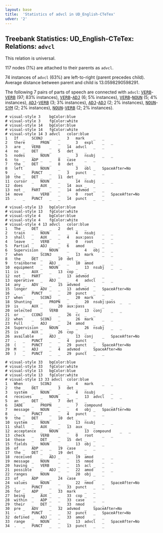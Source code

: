 ```yaml
---
layout: base
title:  'Statistics of advcl in UD_English-CTeTex'
udver: '2'
---
```


## Treebank Statistics: UD_English-CTeTex: Relations: `advcl`

This relation is universal.

117 nodes (1%) are attached to their parents as `advcl`.

74 instances of `advcl` (63%) are left-to-right (parent precedes child).
Average distance between parent and child is 13.0598290598291.

The following 7 pairs of parts of speech are connected with `advcl`: <tt><a href="en_ctetex-pos-VERB.html">VERB</a></tt>-<tt><a href="en_ctetex-pos-VERB.html">VERB</a></tt> (97; 83% instances), <tt><a href="en_ctetex-pos-VERB.html">VERB</a></tt>-<tt><a href="en_ctetex-pos-ADJ.html">ADJ</a></tt> (6; 5% instances), <tt><a href="en_ctetex-pos-VERB.html">VERB</a></tt>-<tt><a href="en_ctetex-pos-NOUN.html">NOUN</a></tt> (5; 4% instances), <tt><a href="en_ctetex-pos-ADJ.html">ADJ</a></tt>-<tt><a href="en_ctetex-pos-VERB.html">VERB</a></tt> (3; 3% instances), <tt><a href="en_ctetex-pos-ADJ.html">ADJ</a></tt>-<tt><a href="en_ctetex-pos-ADJ.html">ADJ</a></tt> (2; 2% instances), <tt><a href="en_ctetex-pos-NOUN.html">NOUN</a></tt>-<tt><a href="en_ctetex-pos-SYM.html">SYM</a></tt> (2; 2% instances), <tt><a href="en_ctetex-pos-NOUN.html">NOUN</a></tt>-<tt><a href="en_ctetex-pos-VERB.html">VERB</a></tt> (2; 2% instances).


~~~ conllu
# visual-style 3	bgColor:blue
# visual-style 3	fgColor:white
# visual-style 14	bgColor:blue
# visual-style 14	fgColor:white
# visual-style 14 3 advcl	color:blue
1	If	_	SCONJ	_	_	3	mark	_	_
2	there	_	PRON	_	_	3	expl	_	_
3	are	_	VERB	_	_	14	advcl	_	_
4	no	_	DET	_	_	5	det	_	_
5	nodes	_	NOUN	_	_	3	nsubj	_	_
6	to	_	ADP	_	_	8	case	_	_
7	the	_	DET	_	_	8	det	_	_
8	left	_	NOUN	_	_	3	obl	_	SpaceAfter=No
9	,	_	PUNCT	_	_	3	punct	_	_
10	the	_	DET	_	_	11	det	_	_
11	cursor	_	NOUN	_	_	14	nsubj	_	_
12	does	_	AUX	_	_	14	aux	_	_
13	not	_	PART	_	_	14	advmod	_	_
14	move	_	VERB	_	_	0	root	_	SpaceAfter=No
15	.	_	PUNCT	_	_	14	punct	_	_

~~~


~~~ conllu
# visual-style 13	bgColor:blue
# visual-style 13	fgColor:white
# visual-style 4	bgColor:blue
# visual-style 4	fgColor:white
# visual-style 4 13 advcl	color:blue
1	The	_	DET	_	_	2	det	_	_
2	train	_	NOUN	_	_	4	nsubj	_	_
3	shall	_	AUX	_	_	4	aux:pass	_	_
4	leave	_	VERB	_	_	0	root	_	_
5	Partial	_	ADJ	_	_	6	amod	_	_
6	Supervision	_	NOUN	_	_	4	obj	_	_
7	when	_	SCONJ	_	_	13	mark	_	_
8	the	_	DET	_	_	10	det	_	_
9	trainborne	_	ADJ	_	_	10	amod	_	_
10	equipment	_	NOUN	_	_	13	nsubj	_	_
11	is	_	AUX	_	_	13	cop	_	_
12	not	_	PART	_	_	13	advmod	_	_
13	operative	_	ADJ	_	_	4	advcl	_	_
14	any	_	ADV	_	_	15	advmod	_	_
15	longer	_	ADV	_	_	13	advmod	_	SpaceAfter=No
16	,	_	PUNCT	_	_	20	punct	_	_
17	when	_	SCONJ	_	_	20	mark	_	_
18	Shunting	_	PROPN	_	_	20	nsubj:pass	_	_
19	is	_	AUX	_	_	20	aux:pass	_	_
20	selected	_	VERB	_	_	13	conj	_	_
21	or	_	CCONJ	_	_	26	cc	_	_
22	when	_	SCONJ	_	_	26	mark	_	_
23	Full	_	ADJ	_	_	24	amod	_	_
24	Supervision	_	NOUN	_	_	26	nsubj	_	_
25	is	_	AUX	_	_	26	cop	_	_
26	available	_	ADJ	_	_	13	conj	_	SpaceAfter=No
27	.	_	PUNCT	_	_	4	punct	_	_
28	(	_	PUNCT	_	_	29	punct	_	SpaceAfter=No
29	M	_	ADJ	_	_	4	advmod	_	SpaceAfter=No
30	)	_	PUNCT	_	_	29	punct	_	_

~~~


~~~ conllu
# visual-style 33	bgColor:blue
# visual-style 33	fgColor:white
# visual-style 13	bgColor:blue
# visual-style 13	fgColor:white
# visual-style 13 33 advcl	color:blue
1	When	_	SCONJ	_	_	4	mark	_	_
2	the	_	DET	_	_	3	det	_	_
3	system	_	NOUN	_	_	4	nsubj	_	_
4	receives	_	NOUN	_	_	13	advcl	_	_
5	an	_	DET	_	_	7	det	_	_
6	IADE	_	PROPN	_	_	7	compound	_	_
7	message	_	NOUN	_	_	4	obj	_	SpaceAfter=No
8	,	_	PUNCT	_	_	4	punct	_	_
9	the	_	DET	_	_	10	det	_	_
10	system	_	NOUN	_	_	13	nsubj	_	_
11	shall	_	AUX	_	_	13	aux	_	_
12	acceptance	_	NOUN	_	_	13	compound	_	_
13	check	_	VERB	_	_	0	root	_	_
14	those	_	DET	_	_	15	det	_	_
15	fields	_	NOUN	_	_	13	obj	_	_
16	of	_	ADP	_	_	19	case	_	_
17	the	_	DET	_	_	19	det	_	_
18	received	_	ADJ	_	_	19	amod	_	_
19	message	_	NOUN	_	_	15	nmod	_	_
20	having	_	VERB	_	_	15	acl	_	_
21	possible	_	ADJ	_	_	22	amod	_	_
22	ranges	_	NOUN	_	_	20	obj	_	_
23	of	_	ADP	_	_	24	case	_	_
24	values	_	NOUN	_	_	22	nmod	_	SpaceAfter=No
25	,	_	PUNCT	_	_	33	punct	_	_
26	for	_	ADP	_	_	33	mark	_	_
27	being	_	AUX	_	_	33	cop	_	_
28	within	_	ADP	_	_	33	case	_	_
29	their	_	DET	_	_	33	nmod	_	_
30	pre	_	ADV	_	_	32	advmod	_	SpaceAfter=No
31	-	_	PUNCT	_	_	32	punct	_	SpaceAfter=No
32	defined	_	ADJ	_	_	33	amod	_	_
33	range	_	NOUN	_	_	13	advcl	_	SpaceAfter=No
34	.	_	PUNCT	_	_	13	punct	_	_

~~~


